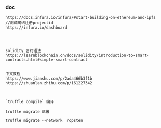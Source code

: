 ### doc

    https://docs.infura.io/infura/#start-building-on-ethereum-and-ipfs
    //测试网络注册projectid
    https://infura.io/dashboard




    solidity 合约语法
    https://learnblockchain.cn/docs/solidity/introduction-to-smart-contracts.html#simple-smart-contract


    中文教程
    https://www.jianshu.com/p/2ada466b3f1b
    https://zhuanlan.zhihu.com/p/161227342



    `truffle compile` 编译

    truffle migrate 部署

    truffle migrate --network  ropsten

        